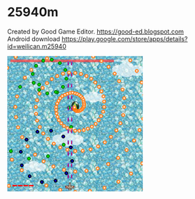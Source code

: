 # 25940m

Created by Good Game Editor. https://good-ed.blogspot.com <br/>
Android download https://play.google.com/store/apps/details?id=weilican.m25940

![image](25940m.png)
